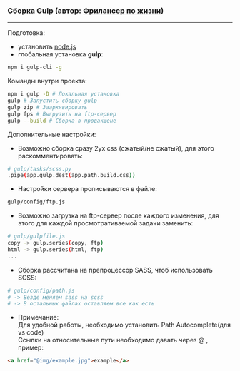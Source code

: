 
### **Сборка Gulp** (автор: [Фрилансер по жизни](https://www.youtube.com/c/FreelancerLifeStyle))
___
Подготовка:
- установить [node.js](https://nodejs.org/en/)  
- глобальная установка **gulp**:
```bash
npm i gulp-cli -g
```
Команды внутри проекта:
```bash
npm i gulp -D # Локальная установка
gulp # Запустить сборку gulp
gulp zip # Заархивировать
gulp fps # Выгрузить на ftp-сервер
gulp --build # Сборка в продакшене

```
Дополнительные настройки: 
- Возможно сборка сразу 2ух css (сжатый/не сжатый), для этого раскомментировать:
```bash  
# gulp/tasks/scss.py
.pipe(app.gulp.dest(app.path.build.css))
```
- Настройки сервера прописываются в файле:
```bash
gulp/config/ftp.js
``` 
- Возможно загрузка на ftp-сервер после каждого изменения, для этого для каждой просмотративаемой задачи заменить:
```bash
# gulp/gulpfile.js 
copy -> gulp.series(copy, ftp) 
html -> gulp.series(html, ftp)
...
```
- Сборка рассчитана на препроцессор SASS, чтоб использовать SCSS:
```bash
# gulp/config/path.js
# -> Везде меняем sass на scss
# -> В остальных файлах оставляем все как есть
```
- Примечание:  
Для удобной работы, необходимо установить Path Autocomplete(для vs code)  
Ссылки на относительные пути необходимо давать через @ , пример:
```html
<a href="@img/example.jpg">example</a>
```